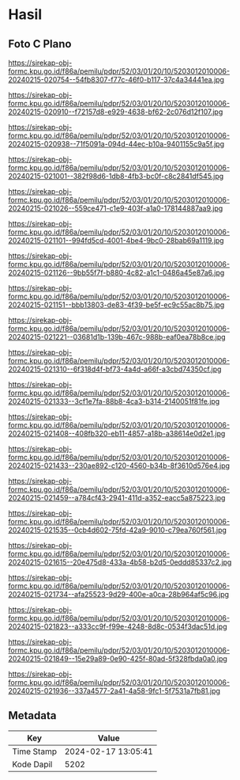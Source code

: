 # Hasil

## Foto C Plano

https://sirekap-obj-formc.kpu.go.id/f86a/pemilu/pdpr/52/03/01/20/10/5203012010006-20240215-020754--54fb8307-f77c-46f0-b117-37c4a34441ea.jpg

https://sirekap-obj-formc.kpu.go.id/f86a/pemilu/pdpr/52/03/01/20/10/5203012010006-20240215-020910--f72157d8-e929-4638-bf62-2c076d12f107.jpg

https://sirekap-obj-formc.kpu.go.id/f86a/pemilu/pdpr/52/03/01/20/10/5203012010006-20240215-020938--71f5091a-094d-44ec-b10a-9401155c9a5f.jpg

https://sirekap-obj-formc.kpu.go.id/f86a/pemilu/pdpr/52/03/01/20/10/5203012010006-20240215-021001--382f98d6-1db8-4fb3-bc0f-c8c2841df545.jpg

https://sirekap-obj-formc.kpu.go.id/f86a/pemilu/pdpr/52/03/01/20/10/5203012010006-20240215-021026--559ce471-c1e9-403f-a1a0-178144887aa9.jpg

https://sirekap-obj-formc.kpu.go.id/f86a/pemilu/pdpr/52/03/01/20/10/5203012010006-20240215-021101--994fd5cd-4001-4be4-9bc0-28bab69a1119.jpg

https://sirekap-obj-formc.kpu.go.id/f86a/pemilu/pdpr/52/03/01/20/10/5203012010006-20240215-021126--9bb55f7f-b880-4c82-a1c1-0486a45e87a6.jpg

https://sirekap-obj-formc.kpu.go.id/f86a/pemilu/pdpr/52/03/01/20/10/5203012010006-20240215-021151--bbb13803-de83-4f39-be5f-ec9c55ac8b75.jpg

https://sirekap-obj-formc.kpu.go.id/f86a/pemilu/pdpr/52/03/01/20/10/5203012010006-20240215-021221--03681d1b-139b-467c-988b-eaf0ea78b8ce.jpg

https://sirekap-obj-formc.kpu.go.id/f86a/pemilu/pdpr/52/03/01/20/10/5203012010006-20240215-021310--6f318d4f-bf73-4a4d-a66f-a3cbd74350cf.jpg

https://sirekap-obj-formc.kpu.go.id/f86a/pemilu/pdpr/52/03/01/20/10/5203012010006-20240215-021333--3cf1e7fa-88b8-4ca3-b314-2140051f81fe.jpg

https://sirekap-obj-formc.kpu.go.id/f86a/pemilu/pdpr/52/03/01/20/10/5203012010006-20240215-021408--408fb320-eb11-4857-a18b-a38614e0d2e1.jpg

https://sirekap-obj-formc.kpu.go.id/f86a/pemilu/pdpr/52/03/01/20/10/5203012010006-20240215-021433--230ae892-c120-4560-b34b-8f3610d576e4.jpg

https://sirekap-obj-formc.kpu.go.id/f86a/pemilu/pdpr/52/03/01/20/10/5203012010006-20240215-021459--a784cf43-2941-411d-a352-eacc5a875223.jpg

https://sirekap-obj-formc.kpu.go.id/f86a/pemilu/pdpr/52/03/01/20/10/5203012010006-20240215-021535--0cb4d602-75fd-42a9-9010-c79ea760f561.jpg

https://sirekap-obj-formc.kpu.go.id/f86a/pemilu/pdpr/52/03/01/20/10/5203012010006-20240215-021615--20e475d8-433a-4b58-b2d5-0eddd85337c2.jpg

https://sirekap-obj-formc.kpu.go.id/f86a/pemilu/pdpr/52/03/01/20/10/5203012010006-20240215-021734--afa25523-9d29-400e-a0ca-28b964af5c96.jpg

https://sirekap-obj-formc.kpu.go.id/f86a/pemilu/pdpr/52/03/01/20/10/5203012010006-20240215-021823--a333cc9f-f99e-4248-8d8c-0534f3dac51d.jpg

https://sirekap-obj-formc.kpu.go.id/f86a/pemilu/pdpr/52/03/01/20/10/5203012010006-20240215-021849--15e29a89-0e90-425f-80ad-5f328fbda0a0.jpg

https://sirekap-obj-formc.kpu.go.id/f86a/pemilu/pdpr/52/03/01/20/10/5203012010006-20240215-021936--337a4577-2a41-4a58-9fc1-5f7531a7fb81.jpg


## Metadata

| Key        | Value               |
| ---------- | ------------------- |
| Time Stamp | 2024-02-17 13:05:41 |
| Kode Dapil | 5202                |



